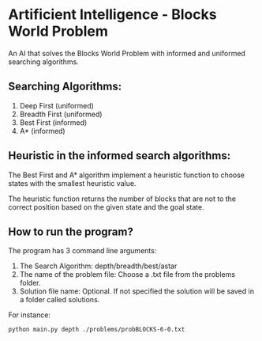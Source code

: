# Artificient Intelligence - Blocks World Problem

An AI that solves the Blocks World Problem with informed and uniformed searching algorithms.
## Searching Algorithms:
 1. Deep First (uniformed)
 2. Breadth First (uniformed)
 3. Best First (informed)
 4. A* (informed)

## Heuristic in the informed search algorithms:

The Best First and A* algorithm implement a heuristic function to choose states with the smallest heuristic value.

The heuristic function returns the number of blocks that are not to the correct position based on the given state and the goal state.

## How to run the program?
The program has 3 command line arguments:
1. The Search Algorithm: depth/breadth/best/astar
2. The name of the problem file: Choose a .txt file from the problems folder.
3. Solution file name: Optional. If not specified the solution will be saved in a folder called solutions.

For instance: 

`python main.py depth ./problems/probBLOCKS-6-0.txt`
